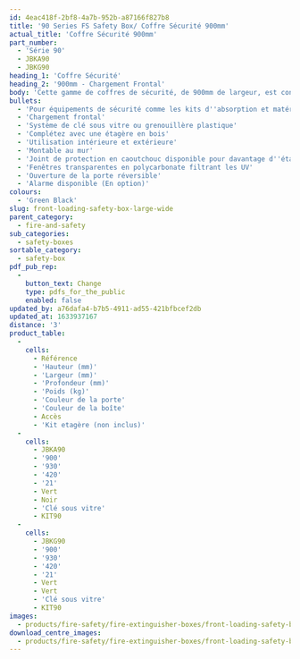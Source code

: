 ```yaml
---
id: 4eac418f-2bf8-4a7b-952b-a87166f827b8
title: '90 Series FS Safety Box/ Coffre Sécurité 900mm'
actual_title: 'Coffre Sécurité 900mm'
part_number:
  - 'Série 90'
  - JBKA90
  - JBKG90
heading_1: 'Coffre Sécurité'
heading_2: '900mm - Chargement Frontal'
body: 'Cette gamme de coffres de sécurité, de 900mm de largeur, est conçue pour accéder facilement aux équipements en cas d''urgence.'
bullets:
  - 'Pour équipements de sécurité comme les kits d''absorption et matériaux de premiers secours'
  - 'Chargement frontal'
  - 'Système de clé sous vitre ou grenouillère plastique'
  - 'Complétez avec une étagère en bois'
  - 'Utilisation intérieure et extérieure'
  - 'Montable au mur'
  - 'Joint de protection en caoutchouc disponible pour davantage d''étanchéité'
  - 'Fenêtres transparentes en polycarbonate filtrant les UV'
  - 'Ouverture de la porte réversible'
  - 'Alarme disponible (En option)'
colours:
  - 'Green Black'
slug: front-loading-safety-box-large-wide
parent_category:
  - fire-and-safety
sub_categories:
  - safety-boxes
sortable_category:
  - safety-box
pdf_pub_rep:
  -
    button_text: Change
    type: pdfs_for_the_public
    enabled: false
updated_by: a76dafa4-b7b5-4911-ad55-421bfbcef2db
updated_at: 1633937167
distance: '3'
product_table:
  -
    cells:
      - Référence
      - 'Hauteur (mm)'
      - 'Largeur (mm)'
      - 'Profondeur (mm)'
      - 'Poids (kg)'
      - 'Couleur de la porte'
      - 'Couleur de la boîte'
      - Accès
      - 'Kit etagère (non inclus)'
  -
    cells:
      - JBKA90
      - '900'
      - '930'
      - '420'
      - '21'
      - Vert
      - Noir
      - 'Clé sous vitre'
      - KIT90
  -
    cells:
      - JBKG90
      - '900'
      - '930'
      - '420'
      - '21'
      - Vert
      - Vert
      - 'Clé sous vitre'
      - KIT90
images:
  - products/fire-safety/fire-extinguisher-boxes/front-loading-safety-boxes/90/images-lr/JBKA90_01.jpg
download_centre_images:
  - products/fire-safety/fire-extinguisher-boxes/front-loading-safety-boxes/90/images-hr/JBKA90_01.jpg
---
```

